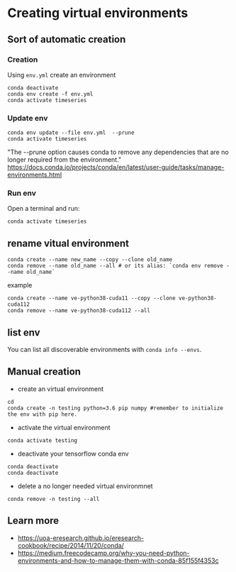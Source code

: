 # Creating virtual environments

## Sort of automatic creation 

### Creation
Using `env.yml` create an environment
```
conda deactivate
conda env create -f env.yml
conda activate timeseries
```

### Update env
```
conda env update --file env.yml  --prune
conda activate timeseries
```
"The --prune option causes conda to remove any dependencies that are no longer required from the environment."
https://docs.conda.io/projects/conda/en/latest/user-guide/tasks/manage-environments.html


### Run env 
Open a terminal and run: 
```
conda activate timeseries
```

## rename vitual environment

```
conda create --name new_name --copy --clone old_name
conda remove --name old_name --all # or its alias: `conda env remove --name old_name`
```
example
```
conda create --name ve-python38-cuda11 --copy --clone ve-python38-cuda112
conda remove --name ve-python38-cuda112 --all
```

## list env

You can list all discoverable environments with `conda info --envs`.

## Manual creation 
* create an virtual environment
```
cd
conda create -n testing python=3.6 pip numpy #remember to initialize the env with pip here.
```


* activate the virtual environment
```
conda activate testing
```


* deactivate your tensorflow conda env 
```
conda deactivate
conda deactivate
```


* delete a no longer needed virtual environmnet
```
conda remove -n testing --all
```


## Learn more
* https://uoa-eresearch.github.io/eresearch-cookbook/recipe/2014/11/20/conda/
* https://medium.freecodecamp.org/why-you-need-python-environments-and-how-to-manage-them-with-conda-85f155f4353c


